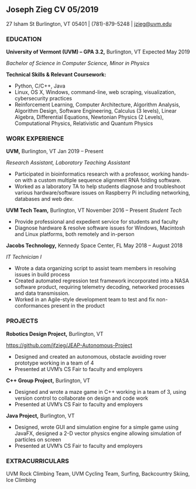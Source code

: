 ## Joseph Zieg CV 05/2019

27 Isham St Burlington, VT 05401 | (781)-879-5248 | [jzieg@uvm.edu](/var/folders/4h/rs7z3cwj6tgfn09yt8tl2c0w0000gn/T/abnerworks.Typora/5FDBAF50-BB35-4DAE-8549-3D99012EA933/mailto:jzieg@uvm.edu)

### EDUCATION

**University of Vermont (UVM) – GPA 3.2,** Burlington, VT			     Expected May 2019

*Bachelor of Science in Computer Science, Minor in Physics*

**Technical Skills & Relevant Coursework:**

- Python, C/C++, Java
- Linux, OS X, Windows, command-line, web scraping, visualization, cybersecurity practices
- Reinforcement Learning, Computer Architecture, Algorithm Analysis, Algorithm Design, Software Engineering, Calculus (3 levels), Linear Algebra, Differential Equations, Newtonian Physics (2 Levels), Computational Physics, Relativistic and Quantum Physics

### WORK EXPERIENCE

**UVM,** Burlington, VT 				         					       Jan 2019 – Present

*Research Assistant, Laboratory Teaching Assistant*

- Participated in bioinformatics research with a professor, working hands-on with a custom multiple sequence alignment RNA folding software.
- Worked as a laboratory TA to help students diagnose and troubleshoot various hardware/software issues on Raspberry Pi including networking, databases and web dev.

**UVM Tech Team,** Burlington, VT						      November 2016 – Present *Student Tech*						

- Provide professional and expedient service for students and faculty
- Diagnose hardware & resolve software issues for Windows, Macintosh and Linux platforms, both remotely and in-person

**Jacobs Technology,** Kennedy Space Center, FL				              May 2018 – August 2018

*IT Technician I*			

- Wrote a data organizing script to assist team members in resolving issues in build process
- Created automated regression test framework incorporated into a NASA software product, requiring telemetry decoding, networked processes and data transmission.
- Worked in an Agile-style development team to test and fix non-conformances present in the product

### PROJECTS

**Robotics Design Project,** Burlington, VT			

<https://github.com/jfzieg/JEAP-Autonomous-Project>

- Designed and created an autonomous, obstacle avoiding rover prototype working in a team of 4
- Presented at UVM’s CS Fair to faculty and employers

**C++ Group Project,** Burlington, VT				

- Designed and wrote a maze game in C++ working in a team of 3, using version control to collaborate on design and code work
- Presented at UVM’s CS Fair to faculty and employers

**Java Project,** Burlington, VT					

- Designed, wrote GUI and simulation engine for a simple game using JavaFX, designed a 2-D vector physics engine allowing simulation of particles on screen
- Presented at UVM’s CS Fair to faculty and employers

### EXTRACURRICULARS

UVM Rock Climbing Team, UVM Cycling Team, Surfing, Backcountry Skiing, Ice Climbing  
